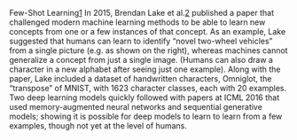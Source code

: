 

<!--
 * @version:
 * @Author:  StevenJokess https://github.com/StevenJokess
 * @Date: 2020-11-08 17:40:19
 * @LastEditors:  StevenJokess https://github.com/StevenJokess
 * @LastEditTime: 2020-11-08 17:41:38
 * @Description:
 * @TODO::
 * @Reference:
-->
Few-Shot Learning[1]
In 2015, Brendan Lake et al.[2] published a paper that challenged modern machine learning methods to be able to learn new concepts from one or a few instances of that concept. As an example, Lake suggested that humans can learn to identify “novel two-wheel vehicles” from a single picture (e.g. as shown on the right), whereas machines cannot generalize a concept from just a single image. (Humans can also draw a character in a new alphabet after seeing just one example). Along with the paper, Lake included a dataset of handwritten characters, Omniglot, the “transpose” of MNIST, with 1623 character classes, each with 20 examples. Two deep learning models quickly followed with papers at ICML 2016 that used memory-augmented neural networks and sequential generative models; showing it is possible for deep models to learn to learn from a few examples, though not yet at the level of humans.

[1]: https://bair.berkeley.edu/blog/2017/07/18/learning-to-learn/
[2]: https://www.cs.cmu.edu/~rsalakhu/papers/LakeEtAl2015Science.pdf
